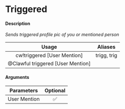 # Triggered

#### Description

 _Sends triggered profile pic of you or mentioned person_

| Usage | Aliases |
| :---: | :---: |
| cw!triggered \[User Mention\] | trigg, trig |
| @Clawful triggered \[User Mention\] |  |

#### Arguments

| Parameters | Optional |
| :---: | :---: |
| User Mention | ✅ |

